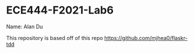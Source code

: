 # ECE444-F2021-Lab6
Name: Alan Du

This repository is based off of this repo https://github.com/mjhea0/flaskr-tdd
